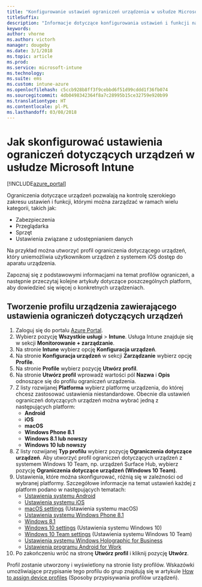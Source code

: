 ```yaml
---
title: "Konfigurowanie ustawień ograniczeń urządzenia w usłudze Microsoft Intune"
titleSuffix: 
description: "Informacje dotyczące konfigurowania ustawień i funkcji na zarządzanych urządzeniach przy użyciu usługi Microsoft Intune."
keywords: 
author: vhorne
ms.author: victorh
manager: dougeby
ms.date: 3/1/2018
ms.topic: article
ms.prod: 
ms.service: microsoft-intune
ms.technology: 
ms.suite: ems
ms.custom: intune-azure
ms.openlocfilehash: c5ccb928b8ff3f9cebbd6f51d99cddd1f36fb074
ms.sourcegitcommit: 4db0498342364f8a7c28995b15ce32759e920b99
ms.translationtype: HT
ms.contentlocale: pl-PL
ms.lasthandoff: 03/08/2018
---
```

# <a name="how-to-configure-device-restriction-settings-in-microsoft-intune"></a>Jak skonfigurować ustawienia ograniczeń dotyczących urządzeń w usłudze Microsoft Intune

[!INCLUDE[azure_portal](./includes/azure_portal.md)]

Ograniczenia dotyczące urządzeń pozwalają na kontrolę szerokiego zakresu ustawień i funkcji, którymi można zarządzać w ramach wielu kategorii, takich jak:
- Zabezpieczenia
- Przeglądarka
- Sprzęt
- Ustawienia związane z udostępnianiem danych

Na przykład można utworzyć profil ograniczenia dotyczącego urządzeń, który uniemożliwia użytkownikom urządzeń z systemem iOS dostęp do aparatu urządzenia.

Zapoznaj się z podstawowymi informacjami na temat profilów ograniczeń, a następnie przeczytaj kolejne artykuły dotyczące poszczególnych platform, aby dowiedzieć się więcej o konkretnych urządzeniach.

## <a name="create-a-device-profile-containing-device-restriction-settings"></a>Tworzenie profilu urządzenia zawierającego ustawienia ograniczeń dotyczących urządzeń

1. Zaloguj się do portalu [Azure Portal](https://portal.azure.com).
2. Wybierz pozycję **Wszystkie usługi** > **Intune**. Usługa Intune znajduje się w sekcji **Monitorowanie + zarządzanie**.
3. Na stronie **Intune** wybierz opcję **Konfiguracja urządzeń**.
2. Na stronie **Konfiguracja urządzeń** w sekcji **Zarządzanie** wybierz opcję **Profile**.
3. Na stronie **Profile** wybierz pozycję **Utwórz profil**.
4. Na stronie **Utwórz profil** wprowadź wartości pól **Nazwa** i **Opis** odnoszące się do profilu ograniczeń urządzenia.
5. Z listy rozwijanej **Platforma** wybierz platformę urządzenia, do której chcesz zastosować ustawienia niestandardowe. Obecnie dla ustawień ograniczeń dotyczących urządzeń można wybrać jedną z następujących platform:
    - **Android**
    - **iOS**
    - **macOS**
    - **Windows Phone 8.1**
    - **Windows 8.1 lub nowszy**
    - **Windows 10 lub nowszy**
6. Z listy rozwijanej **Typ profilu** wybierz pozycję **Ograniczenia dotyczące urządzeń**. Aby utworzyć profil ograniczeń dotyczących urządzeń z systemem Windows 10 Team, np. urządzeń Surface Hub, wybierz pozycję **Ograniczenia dotyczące urządzeń (Windows 10 Team)**.
7. Ustawienia, które można skonfigurować, różnią się w zależności od wybranej platformy. Szczegółowe informacje na temat ustawień każdej z platform podano w następujących tematach:
    - [Ustawienia systemu Android](device-restrictions-android.md)
    - [Ustawienia systemu iOS](device-restrictions-ios.md)
    - [macOS settings](device-restrictions-macos.md) (Ustawienia systemu macOS)
    - [Ustawienia systemu Windows Phone 8.1](device-restrictions-windows-phone-8-1.md)
    - [Windows 8.1](device-restrictions-windows-8-1.md)
    - [Windows 10 settings](device-restrictions-windows-10.md) (Ustawienia systemu Windows 10)
    - [Windows 10 Team settings](device-restrictions-windows-10-teams.md) (Ustawienia systemu Windows 10 Team)
    - [Ustawienia systemu Windows Holographic for Business](device-restrictions-windows-holographic.md)
    - [Ustawienia programu Android for Work](device-restrictions-android-for-work.md)
8. Po zakończeniu wróć na stronę **Utwórz profil** i kliknij pozycję **Utwórz**.

Profil zostanie utworzony i wyświetlony na stronie listy profilów.
Wskazówki umożliwiające przypisanie tego profilu do grup znajdują się w artykule [How to assign device profiles](device-profile-assign.md) (Sposoby przypisywania profilów urządzeń).

<!--  Removing image as part of design review; retaining source until we known the disposition.

## Example of device restriction settings

In this high-level example, you'll create a device restriction policy that blocks the use of the built-in camera app on Android devices.

![How to disable the camera on Android devices](./media/disable-android-camera.png)

-->
